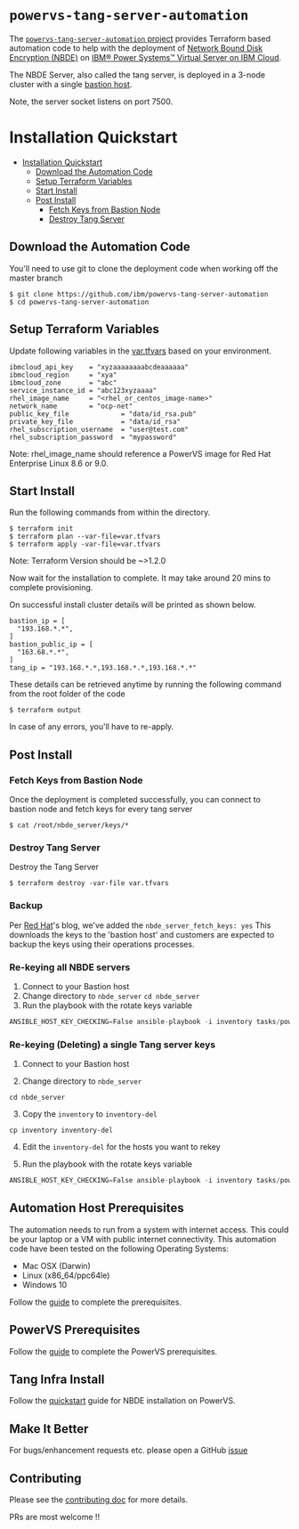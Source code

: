 # `powervs-tang-server-automation`

The [`powervs-tang-server-automation` project](https://github.com/IBM/powervs-tang-server-automation) provides Terraform
based automation code to help with the deployment of [Network Bound Disk Encryption (NBDE)](https://github.com/linux-system-roles/nbde_server)
on [IBM® Power Systems™ Virtual Server on IBM Cloud](https://www.ibm.com/cloud/power-virtual-server). 

The NBDE Server, also called the tang server, is deployed in a 3-node cluster with a single [bastion host](https://en.wikipedia.org/wiki/Bastion_host).

Note, the server socket listens on port 7500.

# Installation Quickstart

- [Installation Quickstart](#installation-quickstart)
    - [Download the Automation Code](#download-the-automation-code)
    - [Setup Terraform Variables](#setup-terraform-variables)
    - [Start Install](#start-install)
    - [Post Install](#post-install)
        - [Fetch Keys from Bastion Node](#fetch-keys-from-bastion-node)
        - [Destroy Tang Server](#destroy-tang-server)

## Download the Automation Code

You'll need to use git to clone the deployment code when working off the master branch

```
$ git clone https://github.com/ibm/powervs-tang-server-automation
$ cd powervs-tang-server-automation
```

## Setup Terraform Variables

Update following variables in the [var.tfvars](../var.tfvars) based on your environment.

```
ibmcloud_api_key    = "xyzaaaaaaaabcdeaaaaaa"
ibmcloud_region     = "xya"
ibmcloud_zone       = "abc"
service_instance_id = "abc123xyzaaaa"
rhel_image_name     = "<rhel_or_centos_image-name>"
network_name        = "ocp-net"
public_key_file             = "data/id_rsa.pub"
private_key_file            = "data/id_rsa"
rhel_subscription_username  = "user@test.com"
rhel_subscription_password  = "mypassword"
```

Note: rhel_image_name should reference a PowerVS image for Red Hat Enterprise Linux 8.6 or 9.0.

## Start Install

Run the following commands from within the directory.

```
$ terraform init
$ terraform plan --var-file=var.tfvars
$ terraform apply -var-file=var.tfvars
```

Note: Terraform Version should be ~>1.2.0

Now wait for the installation to complete. It may take around 20 mins to complete provisioning.

On successful install cluster details will be printed as shown below.

```
bastion_ip = [
  "193.168.*.*",
]
bastion_public_ip = [
  "163.68.*.*",
]
tang_ip = "193.168.*.*,193.168.*.*,193.168.*.*"
```

These details can be retrieved anytime by running the following command from the root folder of the code

```
$ terraform output
```

In case of any errors, you'll have to re-apply.

## Post Install

### Fetch Keys from Bastion Node

Once the deployment is completed successfully, you can connect to bastion node and fetch keys for every tang server

```
$ cat /root/nbde_server/keys/*
```

### Destroy Tang Server

Destroy the Tang Server

```
$ terraform destroy -var-file var.tfvars
```

### Backup

Per [Red Hat](https://www.redhat.com/en/blog/advanced-automation-and-management-network-bound-disk-encryption-rhel-system-roles)'s blog, we've added the `nbde_server_fetch_keys: yes` This downloads the keys to the 'bastion host' and customers are expected to backup the keys using their operations processes.

### Re-keying all NBDE servers

1. Connect to your Bastion host
2. Change directory to `nbde_server`
`cd nbde_server`
3. Run the playbook with the rotate keys variable

```terraform
ANSIBLE_HOST_KEY_CHECKING=False ansible-playbook -i inventory tasks/powervs-tang.yml -e nbde_server_rotate_keys=yes
```

### Re-keying (Deleting) a single Tang server keys

1. Connect to your Bastion host

2. Change directory to `nbde_server`

```cd nbde_server```

3. Copy the `inventory` to `inventory-del`

```cp inventory inventory-del```

4. Edit the `inventory-del` for the hosts you want to rekey

5. Run the playbook with the rotate keys variable

```terraform
ANSIBLE_HOST_KEY_CHECKING=False ansible-playbook -i inventory tasks/powervs-tang.yml -e nbde_server_rotate_keys=yes
```

## Automation Host Prerequisites

The automation needs to run from a system with internet access. This could be your laptop or a VM with public internet connectivity. This automation code have been tested on the following Operating Systems:
- Mac OSX (Darwin)
- Linux (x86_64/ppc64le)
- Windows 10

Follow the [guide](docs/automation_host_prereqs.md) to complete the prerequisites.

## PowerVS Prerequisites

Follow the [guide](docs/prereqs_powervs.md) to complete the PowerVS prerequisites.

## Tang Infra Install

Follow the [quickstart](docs/quickstart.md) guide for NBDE installation on PowerVS.

## Make It Better

For bugs/enhancement requests etc. please open a GitHub [issue](https://github.com/ibm/powervs-tang-server-automation/issues)

## Contributing
Please see the [contributing doc](CONTRIBUTING.md) for more details.

PRs are most welcome !!